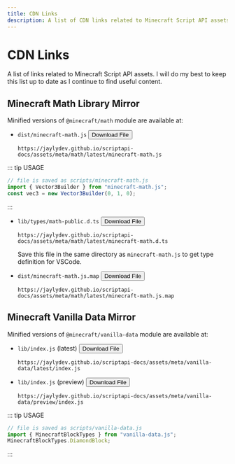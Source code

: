 ```yaml
---
title: CDN Links
description: A list of CDN links related to Minecraft Script API assets. I will do my best to keep this list up to date as I continue to find useful content.
---
```


# CDN Links

A list of links related to Minecraft Script API assets. I will do my best to keep this list up to date as I continue to find useful content.

## Minecraft Math Library Mirror

Minified versions of `@minecraft/math` module are available at:

- `dist/minecraft-math.js` <a href="/scriptapi-docs/assets/meta/math/latest/minecraft-math.js" download=""><button>Download File</button></a>

  ```:no-line-numbers
  https://jaylydev.github.io/scriptapi-docs/assets/meta/math/latest/minecraft-math.js
  ```

::: tip USAGE

```js
// file is saved as scripts/minecraft-math.js
import { Vector3Builder } from "minecraft-math.js";
const vec3 = new Vector3Builder(0, 1, 0);
```

:::

- `lib/types/math-public.d.ts` <a href="/scriptapi-docs/assets/meta/math/latest/minecraft-math.d.ts" download=""><button>Download File</button></a>

  ```:no-line-numbers
  https://jaylydev.github.io/scriptapi-docs/assets/meta/math/latest/minecraft-math.d.ts
  ```

  Save this file in the same directory as `minecraft-math.js` to get type definition for VSCode.

- `dist/minecraft-math.js.map` <a href="/scriptapi-docs/assets/meta/math/latest/minecraft-math.js.map" download=""><button>Download File</button></a>

  ```:no-line-numbers
  https://jaylydev.github.io/scriptapi-docs/assets/meta/math/latest/minecraft-math.js.map
  ```

## Minecraft Vanilla Data Mirror

Minified versions of `@minecraft/vanilla-data` module are available at:

- `lib/index.js` (latest) <a href="/scriptapi-docs/assets/meta/vanilla-data/latest/index.js" download="vanilla-data.js"><button>Download File</button></a>
  ```:no-line-numbers
  https://jaylydev.github.io/scriptapi-docs/assets/meta/vanilla-data/latest/index.js
  ```
- `lib/index.js` (preview) <a href="/scriptapi-docs/assets/meta/vanilla-data/preview/index.js" download="vanilla-data.js"><button>Download File</button></a>
  ```:no-line-numbers
  https://jaylydev.github.io/scriptapi-docs/assets/meta/vanilla-data/preview/index.js
  ```

::: tip USAGE

```js
// file is saved as scripts/vanilla-data.js
import { MinecraftBlockTypes } from "vanilla-data.js";
MinecraftBlockTypes.DiamondBlock;
```

:::
